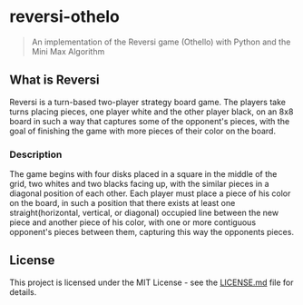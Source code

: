 # reversi-othelo

> An implementation of the Reversi game (Othello) with Python and the Mini Max Algorithm

## What is Reversi

Reversi is a turn-based two-player strategy board game. The players take turns placing pieces, one player white and the other player black, on an 8x8 board in such a way that captures some of the opponent's pieces, with the goal of finishing the game with more pieces of their color on the board.

### Description

The game begins with four disks placed in a square in the middle of the grid, two whites and two blacks facing up, with the similar pieces in a diagonal position of each other.
Each player must place a piece of his color on the board, in such a position that there exists at least one straight(horizontal, vertical, or diagonal) occupied line between the new piece and another piece of his color, with one or more contiguous opponent's pieces between them, capturing this way the opponents pieces.

## License

This project is licensed under the MIT License - see the [LICENSE.md](LICENSE.md) file for details.